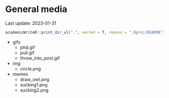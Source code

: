 
# General media

Last update: 2023-01-31

``` r
academicWriteR::print_dir_ul(".", nested = T, remove = ".Rproj|README")
```

- gifs
  - phd.gif
  - pull.gif
  - throw_into_pool.gif
- img
  - circle.png
- memes
  - draw_owl.png
  - sucking1.png
  - sucking2.png
